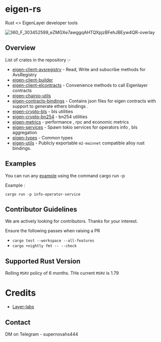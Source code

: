 # eigen-rs

Rust <> EigenLayer developer tools

![360_F_303452599_eZMGXe7awggqAHTQXpjzBFehJBEyw4QR-overlay](https://github.com/supernovahs/eigensdk-rs/assets/91280922/bd13caec-3c00-4afc-839a-b83d2890beb5)

## Overview

List of crates in the repository :-

- [eigen-client-avsregistry](https://github.com/supernovahs/eigen-rs/tree/main/crates/chainio/clients/avsregistry) - Read, Write and subscribe methods for AvsRegistry
- [eigen-client-builder](https://github.com/supernovahs/eigen-rs/tree/main/crates/chainio/clients/builder)
- [eigen-client-elcontracts](https://github.com/supernovahs/eigen-rs/tree/main/crates/chainio/clients/builder) - Convenience methods to call Eigenlayer contracts
- [eigen-chainio-utils](https://github.com/supernovahs/eigen-rs/tree/main/crates/chainio/utils)
- [eigen-contracts-bindings](https://github.com/supernovahs/eigen-rs/tree/main/crates/contracts/bindings) - Contains json files for eigen contracts with support to generate ethers bindings .
- [eigen-crypto-bls](https://github.com/supernovahs/eigen-rs/tree/main/crates/crypto/bls) - bls utilities
- [eigen-crypto-bn254](https://github.com/supernovahs/eigen-rs/tree/main/crates/crypto/bn254) - bn254 utilities
- [eigen-metrics](https://github.com/supernovahs/eigen-rs/tree/main/crates/metrics) - performance , rpc and economic metrics 
- [eigen-services](https://github.com/supernovahs/eigen-rs/tree/main/crates/services) - Spawn tokio services for operators info , bls aggregation
- [eigen-types](https://github.com/supernovahs/eigen-rs/tree/main/crates/types) - Common types
- [eigen-utils](https://github.com/supernovahs/eigensdk-rs/tree/main/crates/utils) - Publicly exportable `m2-mainnet` compatible alloy rust bindings. 

## Examples

You can run any [example](https://github.com/supernovahs/eigensdk-rs/tree/main/examples) using the command cargo run -p <example-name>

Example : 
```
cargo run -p info-operator-service

```

## Contributor Guidelines

We are actively looking for contributors. Thanks for your interest.

Ensure the following passes when raising a PR

- `cargo test --workspace --all-features`
- `cargo +nightly fmt -- --check`

## Supported Rust Version

Rolling `MSRV` policy of 6 months. THe current `MSRV` is 1.79

# Credits

- [Layer-labs](https://github.com/Layr-Labs/eigensdk-go/tree/master)

## Contact

DM on Telegram - supernovahs444
